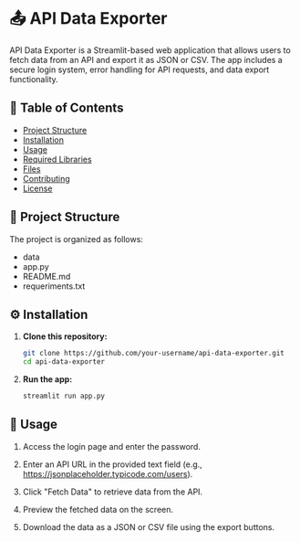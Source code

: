# 📤 API Data Exporter

API Data Exporter is a Streamlit-based web application that allows users to fetch data from an API and export it as JSON or CSV. The app includes a secure login system, error handling for API requests, and data export functionality.

## 📑 Table of Contents
- [Project Structure](#project-structure)
- [Installation](#installation)
- [Usage](#usage)
- [Required Libraries](#required-libraries)
- [Files](#files)
- [Contributing](#contributing)
- [License](#license)

## 📂 Project Structure

The project is organized as follows:

- data
- app.py
- README.md
- requeriments.txt

## ⚙️ Installation

1. **Clone this repository:**
   ```bash
   git clone https://github.com/your-username/api-data-exporter.git
   cd api-data-exporter


2. **Run the app:**
   ```bash
   streamlit run app.py


## 🚀 Usage

1. Access the login page and enter the password.

2. Enter an API URL in the provided text field (e.g., https://jsonplaceholder.typicode.com/users).

3. Click "Fetch Data" to retrieve data from the API.

4. Preview the fetched data on the screen.

5. Download the data as a JSON or CSV file using the export buttons.